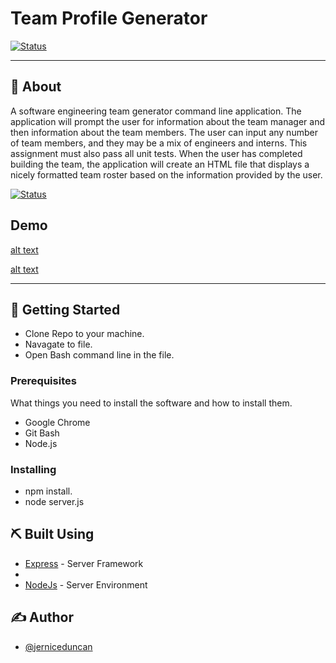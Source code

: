 # Team Profile Generator

[![Status](https://img.shields.io/badge/status-active-success.svg)]()


---


## 🧐 About 

A software engineering team generator command line application. The application will prompt the user for information about the team manager and then information about the team members. The user can input any number of team members, and they may be a mix of engineers and interns. This assignment must also pass all unit tests. When the user has completed building the team, the application will create an HTML file that displays a nicely formatted team roster based on the information provided by the user.

[![Status](https://img.shields.io/badge/status-active-success.svg)]()

## Demo

[alt text](https://github.com/jerniceduncan/Team-Profile-Generator/Assets/TPG.gif)

[alt text](https://github.com/jerniceduncan/Team-Profile-Generator/Assets/10-OOP-homework-demo-2.png)


---

## 🏁 Getting Started

- Clone Repo to your machine.
- Navagate to file.
- Open Bash command line in the file.



### Prerequisites

What things you need to install the software and how to install them.

- Google Chrome
- Git Bash
- Node.js

### Installing


- npm install.
- node server.js



## ⛏️ Built Using


- [Express](https://expressjs.com/) - Server Framework
- 
- [NodeJs](https://nodejs.org/en/) - Server Environment

## ✍️ Author

- [@jerniceduncan](https://github.com/jerniceduncan) 


